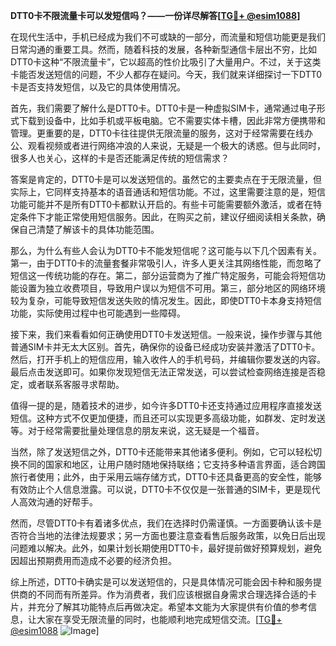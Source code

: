 **DTT0卡不限流量卡可以发短信吗？——一份详尽解答[[TG💪+ @esim1088](https://t.me/s/esim1088)]**

在现代生活中，手机已经成为我们不可或缺的一部分，而流量和短信功能更是我们日常沟通的重要工具。然而，随着科技的发展，各种新型通信卡层出不穷，比如DTT0卡这种“不限流量卡”，它以超高的性价比吸引了大量用户。不过，关于这类卡能否发送短信的问题，不少人都存在疑问。今天，我们就来详细探讨一下DTT0卡是否支持发短信，以及它的具体使用情况。

首先，我们需要了解什么是DTT0卡。DTT0卡是一种虚拟SIM卡，通常通过电子形式下载到设备中，比如手机或平板电脑。它不需要实体卡槽，因此非常方便携带和管理。更重要的是，DTT0卡往往提供无限流量的服务，这对于经常需要在线办公、观看视频或者进行网络冲浪的人来说，无疑是一个极大的诱惑。但与此同时，很多人也关心，这样的卡是否还能满足传统的短信需求？

答案是肯定的，DTT0卡是可以发送短信的。虽然它的主要卖点在于无限流量，但实际上，它同样支持基本的语音通话和短信功能。不过，这里需要注意的是，短信功能可能并不是所有DTT0卡都默认开启的。有些卡可能需要额外激活，或者在特定条件下才能正常使用短信服务。因此，在购买之前，建议仔细阅读相关条款，确保自己清楚了解该卡的具体功能范围。

那么，为什么有些人会认为DTT0卡不能发短信呢？这可能与以下几个因素有关。第一，由于DTT0卡的流量套餐非常吸引人，许多人更关注其网络性能，而忽略了短信这一传统功能的存在。第二，部分运营商为了推广特定服务，可能会将短信功能设置为独立收费项目，导致用户误以为短信不可用。第三，部分地区的网络环境较为复杂，可能导致短信发送失败的情况发生。因此，即使DTT0卡本身支持短信功能，实际使用过程中也可能遇到一些障碍。

接下来，我们来看看如何正确使用DTT0卡发送短信。一般来说，操作步骤与其他普通SIM卡并无太大区别。首先，确保你的设备已经成功安装并激活了DTT0卡。然后，打开手机上的短信应用，输入收件人的手机号码，并编辑你要发送的内容。最后点击发送即可。如果你发现短信无法正常发送，可以尝试检查网络连接是否稳定，或者联系客服寻求帮助。

值得一提的是，随着技术的进步，如今许多DTT0卡还支持通过应用程序直接发送短信。这种方式不仅更加便捷，而且还可以实现更多高级功能，如群发、定时发送等。对于经常需要批量处理信息的朋友来说，这无疑是一个福音。

当然，除了发送短信之外，DTT0卡还能带来其他诸多便利。例如，它可以轻松切换不同的国家和地区，让用户随时随地保持联络；它支持多种语言界面，适合跨国旅行者使用；此外，由于采用云端存储方式，DTT0卡还具备更高的安全性，能够有效防止个人信息泄露。可以说，DTT0卡不仅仅是一张普通的SIM卡，更是现代人高效沟通的好帮手。

然而，尽管DTT0卡有着诸多优点，我们在选择时仍需谨慎。一方面要确认该卡是否符合当地的法律法规要求；另一方面也要注意查看售后服务政策，以免日后出现问题难以解决。此外，如果计划长期使用DTT0卡，最好提前做好预算规划，避免因超出预期费用而造成不必要的经济负担。

综上所述，DTT0卡确实是可以发送短信的，只是具体情况可能会因卡种和服务提供商的不同而有所差异。作为消费者，我们应该根据自身需求合理选择合适的卡片，并充分了解其功能特点后再做决定。希望本文能为大家提供有价值的参考信息，让大家在享受无限流量的同时，也能顺利地完成短信交流。[[TG💪+ @esim1088](https://t.me/s/esim1088) ![Image](https://i.postimg.cc/4NQfJmqS/Snipaste-2025-05-13-00-14-12.png)]